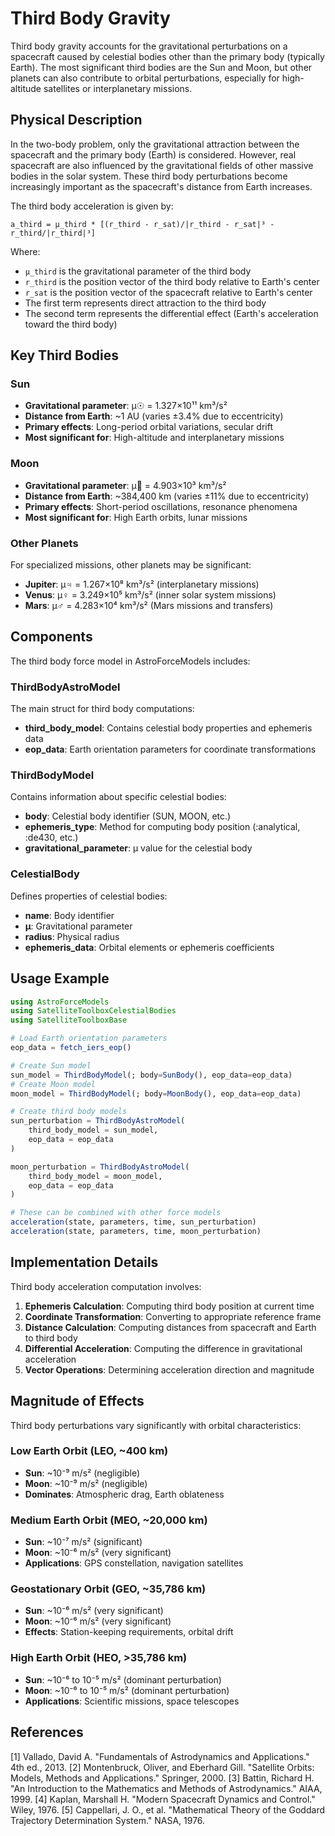 # Third Body Gravity

Third body gravity accounts for the gravitational perturbations on a spacecraft caused by celestial bodies other than the primary body (typically Earth). The most significant third bodies are the Sun and Moon, but other planets can also contribute to orbital perturbations, especially for high-altitude satellites or interplanetary missions.

## Physical Description

In the two-body problem, only the gravitational attraction between the spacecraft and the primary body (Earth) is considered. However, real spacecraft are also influenced by the gravitational fields of other massive bodies in the solar system. These third body perturbations become increasingly important as the spacecraft's distance from Earth increases.

The third body acceleration is given by:

```
a_third = μ_third * [(r_third - r_sat)/|r_third - r_sat|³ - r_third/|r_third|³]
```

Where:
- `μ_third` is the gravitational parameter of the third body
- `r_third` is the position vector of the third body relative to Earth's center
- `r_sat` is the position vector of the spacecraft relative to Earth's center
- The first term represents direct attraction to the third body
- The second term represents the differential effect (Earth's acceleration toward the third body)

## Key Third Bodies

### Sun
- **Gravitational parameter**: μ☉ = 1.327×10¹¹ km³/s²
- **Distance from Earth**: ~1 AU (varies ±3.4% due to eccentricity)
- **Primary effects**: Long-period orbital variations, secular drift
- **Most significant for**: High-altitude and interplanetary missions

### Moon  
- **Gravitational parameter**: μ🌙 = 4.903×10³ km³/s²
- **Distance from Earth**: ~384,400 km (varies ±11% due to eccentricity)
- **Primary effects**: Short-period oscillations, resonance phenomena
- **Most significant for**: High Earth orbits, lunar missions

### Other Planets
For specialized missions, other planets may be significant:
- **Jupiter**: μ♃ = 1.267×10⁸ km³/s² (interplanetary missions)
- **Venus**: μ♀ = 3.249×10⁵ km³/s² (inner solar system missions)
- **Mars**: μ♂ = 4.283×10⁴ km³/s² (Mars missions and transfers)

## Components

The third body force model in AstroForceModels includes:

### ThirdBodyAstroModel

The main struct for third body computations:

- **third_body_model**: Contains celestial body properties and ephemeris data
- **eop_data**: Earth orientation parameters for coordinate transformations

### ThirdBodyModel

Contains information about specific celestial bodies:

- **body**: Celestial body identifier (SUN, MOON, etc.)
- **ephemeris_type**: Method for computing body position (:analytical, :de430, etc.)
- **gravitational_parameter**: μ value for the celestial body

### CelestialBody

Defines properties of celestial bodies:

- **name**: Body identifier  
- **μ**: Gravitational parameter
- **radius**: Physical radius
- **ephemeris_data**: Orbital elements or ephemeris coefficients

## Usage Example

```julia
using AstroForceModels
using SatelliteToolboxCelestialBodies
using SatelliteToolboxBase

# Load Earth orientation parameters
eop_data = fetch_iers_eop()

# Create Sun model
sun_model = ThirdBodyModel(; body=SunBody(), eop_data=eop_data)
# Create Moon model  
moon_model = ThirdBodyModel(; body=MoonBody(), eop_data=eop_data)

# Create third body models
sun_perturbation = ThirdBodyAstroModel(
    third_body_model = sun_model,
    eop_data = eop_data
)

moon_perturbation = ThirdBodyAstroModel(
    third_body_model = moon_model, 
    eop_data = eop_data
)

# These can be combined with other force models
acceleration(state, parameters, time, sun_perturbation)
acceleration(state, parameters, time, moon_perturbation)
```

## Implementation Details

Third body acceleration computation involves:

1. **Ephemeris Calculation**: Computing third body position at current time
2. **Coordinate Transformation**: Converting to appropriate reference frame
3. **Distance Calculation**: Computing distances from spacecraft and Earth to third body
4. **Differential Acceleration**: Computing the difference in gravitational acceleration
5. **Vector Operations**: Determining acceleration direction and magnitude

## Magnitude of Effects

Third body perturbations vary significantly with orbital characteristics:

### Low Earth Orbit (LEO, ~400 km)
- **Sun**: ~10⁻⁹ m/s² (negligible)
- **Moon**: ~10⁻⁹ m/s² (negligible)
- **Dominates**: Atmospheric drag, Earth oblateness

### Medium Earth Orbit (MEO, ~20,000 km) 
- **Sun**: ~10⁻⁷ m/s² (significant)
- **Moon**: ~10⁻⁶ m/s² (very significant)
- **Applications**: GPS constellation, navigation satellites

### Geostationary Orbit (GEO, ~35,786 km)
- **Sun**: ~10⁻⁶ m/s² (very significant)  
- **Moon**: ~10⁻⁶ m/s² (very significant)
- **Effects**: Station-keeping requirements, orbital drift

### High Earth Orbit (HEO, >35,786 km)
- **Sun**: ~10⁻⁶ to 10⁻⁵ m/s² (dominant perturbation)
- **Moon**: ~10⁻⁶ to 10⁻⁵ m/s² (dominant perturbation)
- **Applications**: Scientific missions, space telescopes

## References

[1] Vallado, David A. "Fundamentals of Astrodynamics and Applications." 4th ed., 2013.
[2] Montenbruck, Oliver, and Eberhard Gill. "Satellite Orbits: Models, Methods and Applications." Springer, 2000.
[3] Battin, Richard H. "An Introduction to the Mathematics and Methods of Astrodynamics." AIAA, 1999.
[4] Kaplan, Marshall H. "Modern Spacecraft Dynamics and Control." Wiley, 1976.
[5] Cappellari, J. O., et al. "Mathematical Theory of the Goddard Trajectory Determination System." NASA, 1976. 